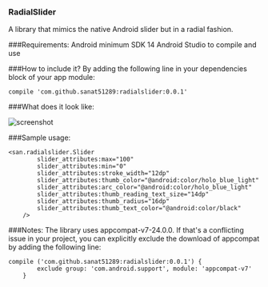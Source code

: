 ### RadialSlider
A library that mimics the native Android slider but in a radial fashion.

###Requirements:
Android minimum SDK 14
Android Studio to compile and use

###How to include it?
By adding the following line in your dependencies block of your app module:

``` compile 'com.github.sanat51289:radialslider:0.0.1' ```

###What does it look like:

![screenshot](https://cloud.githubusercontent.com/assets/5086113/20528365/f42c014c-b099-11e6-87c8-3bfd28e450be.png)


###Sample usage:
```
<san.radialslider.Slider
        slider_attributes:max="100"
        slider_attributes:min="0"
        slider_attributes:stroke_width="12dp"
        slider_attributes:thumb_color="@android:color/holo_blue_light"
        slider_attributes:arc_color="@android:color/holo_blue_light"
        slider_attributes:thumb_reading_text_size="14dp"
        slider_attributes:thumb_radius="16dp"
        slider_attributes:thumb_text_color="@android:color/black"
    />
```

###Notes:
The library uses appcompat-v7-24.0.0.
If that's a conflicting issue in your project, you can explicitly exclude the download of appcompat by adding the following line:

 ```
 compile ('com.github.sanat51289:radialslider:0.0.1') {
         exclude group: 'com.android.support', module: 'appcompat-v7'
     }
 ```